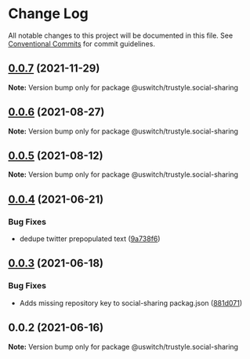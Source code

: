 # Change Log

All notable changes to this project will be documented in this file.
See [Conventional Commits](https://conventionalcommits.org) for commit guidelines.

## [0.0.7](https://github.com/uswitch/trustyle/compare/@uswitch/trustyle.social-sharing@0.0.6...@uswitch/trustyle.social-sharing@0.0.7) (2021-11-29)

**Note:** Version bump only for package @uswitch/trustyle.social-sharing





## [0.0.6](https://github.com/uswitch/trustyle/compare/@uswitch/trustyle.social-sharing@0.0.5...@uswitch/trustyle.social-sharing@0.0.6) (2021-08-27)

**Note:** Version bump only for package @uswitch/trustyle.social-sharing





## [0.0.5](https://github.com/uswitch/trustyle/compare/@uswitch/trustyle.social-sharing@0.0.4...@uswitch/trustyle.social-sharing@0.0.5) (2021-08-12)

**Note:** Version bump only for package @uswitch/trustyle.social-sharing





## [0.0.4](https://github.com/uswitch/trustyle/compare/@uswitch/trustyle.social-sharing@0.0.3...@uswitch/trustyle.social-sharing@0.0.4) (2021-06-21)


### Bug Fixes

* dedupe twitter prepopulated text ([9a738f6](https://github.com/uswitch/trustyle/commit/9a738f6))





## [0.0.3](https://github.com/uswitch/trustyle/compare/@uswitch/trustyle.social-sharing@0.0.2...@uswitch/trustyle.social-sharing@0.0.3) (2021-06-18)


### Bug Fixes

* Adds missing repository key to social-sharing packag.json ([881d071](https://github.com/uswitch/trustyle/commit/881d071))





## 0.0.2 (2021-06-16)

**Note:** Version bump only for package @uswitch/trustyle.social-sharing
